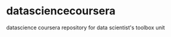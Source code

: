 datasciencecoursera
===================

datascience coursera repository for data scientist's toolbox unit
